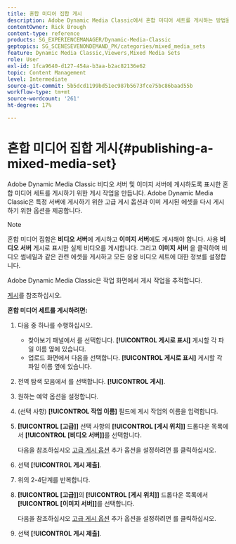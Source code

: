 ```yaml
---
title: 혼합 미디어 집합 게시
description: Adobe Dynamic Media Classic에서 혼합 미디어 세트를 게시하는 방법을 알아봅니다.
contentOwner: Rick Brough
content-type: reference
products: SG_EXPERIENCEMANAGER/Dynamic-Media-Classic
geptopics: SG_SCENESEVENONDEMAND_PK/categories/mixed_media_sets
feature: Dynamic Media Classic,Viewers,Mixed Media Sets
role: User
exl-id: 1fca9640-d127-454a-b3aa-b2ac82136e62
topic: Content Management
level: Intermediate
source-git-commit: 5b5dcd1199bd51ec987b5673fce75bc86baad55b
workflow-type: tm+mt
source-wordcount: '261'
ht-degree: 17%

---
```


# 혼합 미디어 집합 게시{#publishing-a-mixed-media-set}

Adobe Dynamic Media Classic 비디오 서버 및 이미지 서버에 게시하도록 표시한 혼합 미디어 세트를 게시하기 위한 게시 작업을 만듭니다. Adobe Dynamic Media Classic은 특정 서버에 게시하기 위한 고급 게시 옵션과 이미 게시된 에셋을 다시 게시하기 위한 옵션을 제공합니다.

>[!NOTE]
>
>혼합 미디어 집합은 **비디오 서버**&#x200B;에 게시하고 **이미지 서버**&#x200B;에도 게시해야 합니다. 사용 **비디오 서버** 게시로 표시한 실제 비디오를 게시합니다. 그리고 **이미지 서버** 을 클릭하여 비디오 썸네일과 같은 관련 에셋을 게시하고 모든 응용 비디오 세트에 대한 정보를 설정합니다.

Adobe Dynamic Media Classic은 작업 화면에서 게시 작업을 추적합니다.

[게시](publishing-files.md#publishing_files)를 참조하십시오.

<!-- 

Comment Type: remark
Last Modified By: unknown unknown 
Last Modified Date: 

<p>RB: Updated the following steps as per Cynthia email, 11/9/2012, added 11/12/2012</p>

 -->

**혼합 미디어 세트를 게시하려면:**

1. 다음 중 하나를 수행하십시오.

   * 찾아보기 패널에서 를 선택합니다. **[!UICONTROL 게시로 표시]** 게시할 각 파일 이름 옆에 있습니다.
   * 업로드 화면에서 다음을 선택합니다. **[!UICONTROL 게시로 표시]** 게시할 각 파일 이름 옆에 있습니다.

1. 전역 탐색 모음에서 를 선택합니다. **[!UICONTROL 게시]**.
1. 원하는 예약 옵션을 설정합니다.
1. (선택 사항) **[!UICONTROL 작업 이름]** 필드에 게시 작업의 이름을 입력합니다.
1. **[!UICONTROL [고급]]** 선택 사항의 **[!UICONTROL [게시 위치]]** 드롭다운 목록에서 **[!UICONTROL [비디오 서버]]**&#x200B;를 선택합니다.

   다음을 참조하십시오 [고급 게시 옵션](publishing-files.md#advanced_publish_options) 추가 옵션을 설정하려면 를 클릭하십시오.

1. 선택 **[!UICONTROL 게시 제출]**.
1. 위의 2-4단계를 반복합니다.
1. **[!UICONTROL [고급]]**&#x200B;의 **[!UICONTROL [게시 위치]]** 드롭다운 목록에서 **[!UICONTROL [이미지 서버]]**&#x200B;를 선택합니다.

   다음을 참조하십시오 [고급 게시 옵션](publishing-files.md#advanced_publish_options) 추가 옵션을 설정하려면 를 클릭하십시오.

1. 선택 **[!UICONTROL 게시 제출]**.
